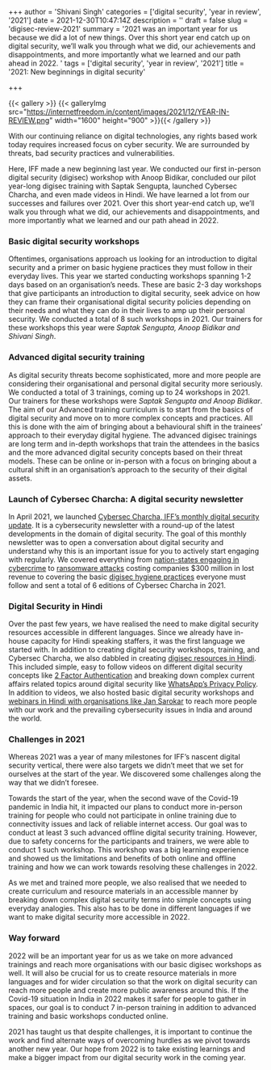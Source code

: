 +++
author = 'Shivani Singh'
categories = ['digital security', 'year in review', '2021']
date = 2021-12-30T10:47:14Z
description = ''
draft = false
slug = 'digisec-review-2021'
summary = '2021 was an important year for us because we did a lot of new things. Over this short year end catch up on digital security, we’ll walk you through what we did, our achievements and disappointments, and more importantly what we learned and our path ahead in 2022. '
tags = ['digital security', 'year in review', '2021']
title = '2021: New beginnings in digital security'

+++


{{< gallery >}}
{{< galleryImg  src="https://internetfreedom.in/content/images/2021/12/YEAR-IN-REVIEW.png" width="1600" height="900" >}}{{< /gallery >}}

>>>> <form><script src="https://checkout.razorpay.com/v1/payment-button.js" data-payment_button_id="pl_HLkgeWGQLMuddp" async> </script> </form>

With our continuing reliance on digital technologies, any rights based work today requires increased focus on cyber security. We are surrounded by threats, bad security practices and vulnerabilities.

Here, IFF made a new beginning last year. We conducted our first in-person digital security (digisec) workshop with Anoop Bidikar, concluded our pilot year-long digisec training with Saptak Sengupta, launched Cybersec Charcha, and even made videos in Hindi. We have learned a lot from our successes and failures over 2021. Over this short year-end catch up, we’ll walk you through what we did, our achievements and disappointments, and more importantly what we learned and our path ahead in 2022.

### Basic digital security workshops

Oftentimes, organisations approach us looking for an introduction to digital security and a primer on basic hygiene practices they must follow in their everyday lives. This year we started conducting workshops spanning 1-2 days based on an organisation’s needs. These are basic 2-3 day workshops that give participants an introduction to digital security, seek advice on how they can frame their organisational digital security policies depending on their needs and what they can do in their lives to amp up their personal security. We conducted a total of 8 such workshops in 2021. Our trainers for these workshops this year were _Saptak Sengupta, Anoop Bidikar and Shivani Singh_.

### Advanced digital security training

As digital security threats become sophisticated, more and more people are considering their organisational and personal digital security more seriously. We conducted a total of 3 trainings, coming up to 24 workshops in 2021. Our trainers for these workshops were _Saptak Sengupta and Anoop Bidikar_.  The aim of our Advanced training curriculum is to start from the basics of digital security and move on to more complex concepts and practices. All this is done with the aim of bringing about a behavioural shift in the trainees’ approach to their everyday digital hygiene. The advanced digisec trainings are long term and in-depth workshops that train the attendees in the basics and the more advanced digital security concepts based on their threat models. These can be online or in-person with a focus on bringing about a cultural shift in an organisation’s approach to the security of their digital assets.

### Launch of Cybersec Charcha: A digital security newsletter

In April 2021, we launched [Cybersec Charcha, IFF’s monthly digital security update](https://internetfreedom.in/launching-cybersec-charcha/). It is a cybersecurity newsletter with a round-up of the latest developments in the domain of digital security. The goal of this monthly newsletter was to open a conversation about digital security and understand why this is an important issue for you to actively start engaging with regularly. We covered everything from [nation-states engaging in cybercrime](https://internetfreedom.in/cybersec-charcha-conflicts-nation-states-and-cybercrime/) to [ransomware attacks](https://internetfreedom.in/cybersec-charcha/) costing companies $300 million in lost revenue to covering the basic [digisec hygiene practices](https://internetfreedom.in/5-cybersec-charcha-cleaning-up-your-digital-hygiene/) everyone must follow and sent a total of 6 editions of Cybersec Charcha in 2021.

### Digital Security in Hindi

Over the past few years, we have realised the need to make digital security resources accessible in different languages. Since we already have in-house capacity for Hindi speaking staffers, it was the first language we started with. In addition to creating digital security workshops, training, and Cybersec Charcha, we also dabbled in creating [digisec resources in Hindi](https://www.youtube.com/watch?v=93BI0YPcT_E&list=PLgcwCSsOJipoJtx1vKgY5_fYww3PSOcuV). This included simple, easy to follow videos on different digital security concepts like [2 Factor Authentication](https://www.youtube.com/watch?v=aBI_nLdd7o8&list=PLgcwCSsOJipoJtx1vKgY5_fYww3PSOcuV&index=3) and breaking down complex current affairs related topics around digital security like [WhatsApp’s Privacy Policy](https://www.youtube.com/watch?v=ekufPZeHHbg&list=PLgcwCSsOJipoJtx1vKgY5_fYww3PSOcuV&index=2). In addition to videos, we also hosted basic digital security workshops and [webinars in Hindi with organisations like Jan Sarokar](https://www.youtube.com/watch?v=SKgdzNw3E8w) to reach more people with our work and the prevailing cybersecurity issues in India and around the world.

### Challenges in 2021

Whereas 2021 was a year of many milestones for IFF’s nascent digital security vertical, there were also targets we didn’t meet that we set for ourselves at the start of the year. We discovered some challenges along the way that we didn’t foresee.

Towards the start of the year, when the second wave of the Covid-19 pandemic in India hit, it impacted our plans to conduct more in-person training for people who could not participate in online training due to connectivity issues and lack of reliable internet access. Our goal was to conduct at least 3 such advanced offline digital security training. However, due to safety concerns for the participants and trainers, we were able to conduct 1 such workshop. This workshop was a big learning experience and showed us the limitations and benefits of both online and offline training and how we can work towards resolving these challenges in 2022.

As we met and trained more people, we also realised that we needed to create curriculum and resource materials in an accessible manner by breaking down complex digital security terms into simple concepts using everyday analogies. This also has to be done in different languages if we want to make digital security more accessible in 2022.

### Way forward

2022 will be an important year for us as we take on more advanced trainings and reach more organisations with our basic digisec workshops as well. It will also be crucial for us to create resource materials in more languages and for wider circulation so that the work on digital security can reach more people and create more public awareness around this. If the Covid-19 situation in India in 2022 makes it safer for people to gather in spaces, our goal is to conduct 7 in-person training in addition to advanced training and basic workshops conducted online.

2021 has taught us that despite challenges, it is important to continue the work and find alternate ways of overcoming hurdles as we pivot towards another new year. Our hope from 2022 is to take existing learnings and make a bigger impact from our digital security work in the coming year.

> > > <form><script src="https://cdn.razorpay.com/static/widget/subscription-button.js" data-subscription_button_id="pl_HLk5qU1K35hmPH" data-button_theme="brand-color" async> </script> </form>







